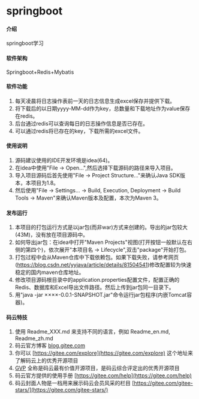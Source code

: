 # springboot

#### 介绍
springboot学习

#### 软件架构
Springboot+Redis+Mybatis


#### 软件功能
1. 每天凌晨将日志操作表前一天的日志信息生成excel保存并提供下载。
2. 将下载后的以日期yyyy-MM-dd作为key，总数量和下载地址作为value保存在redis。
3. 后台通过redis可以查询每日的日志操作信息是否已存在。
4. 可以通过redis将已存在的key，下载所需的excel文件。


#### 使用说明
1. 源码建议使用的IDE开发环境是idea(64)。
2. 在idea中使用"File -> Open...",然后选择下载源码的路径来导入项目。
3. 导入项目源码后首先使用"File -> Project Structure..."来确认Java SDK版本，本项目为1.8。
4. 然后使用"File -> Settings... -> Build, Execution, Deployment -> Build Tools -> Maven"来确认Maven版本及配置，本次为Maven 3。


#### 发布运行
1. 本项目的打包运行方式是以jar包(而非war)方式来创建的。导出的jar包较大(43M)，没有放在项目源码中。
2. 如何导出jar包：在idea中打开"Maven Projects"视图(打开按钮一般默认在右侧的第四个)，依次展开"本项目名 -> Lifecycle",双击"package"开始打包。
3. 打包过程中会从Maven仓库中下载依赖包。如果下载失败，请参考网页(https://blog.csdn.net/yyjava/article/details/81504541)修改配置较为快速稳定的国内maven仓库地址。
4. 修改项目源码根目录中的application.properties配置文件，配置正确的Redis、数据库和Excel导出文件路径。然后上传到jar包同一目录下。
5. 用"java -jar ××××-0.0.1-SNAPSHOT.jar"命令运行jar包程序(内嵌Tomcat容器)。


#### 码云特技

1. 使用 Readme\_XXX.md 来支持不同的语言，例如 Readme\_en.md, Readme\_zh.md
2. 码云官方博客 [blog.gitee.com](https://blog.gitee.com)
3. 你可以 [https://gitee.com/explore](https://gitee.com/explore) 这个地址来了解码云上的优秀开源项目
4. [GVP](https://gitee.com/gvp) 全称是码云最有价值开源项目，是码云综合评定出的优秀开源项目
5. 码云官方提供的使用手册 [https://gitee.com/help](https://gitee.com/help)
6. 码云封面人物是一档用来展示码云会员风采的栏目 [https://gitee.com/gitee-stars/](https://gitee.com/gitee-stars/)